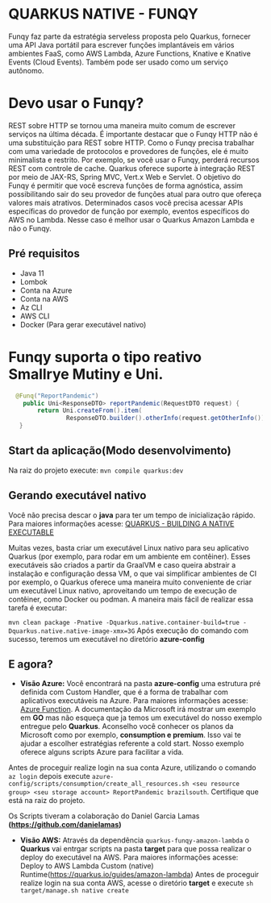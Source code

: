 


# QUARKUS NATIVE - FUNQY
Funqy faz parte da estratégia serveless proposta pelo Quarkus, fornecer uma API Java portátil para escrever funções implantáveis ​​em vários ambientes FaaS, como AWS Lambda, Azure Functions, Knative e Knative Events (Cloud Events). Também pode ser usado como um serviço autônomo.


# Devo usar o Funqy?
REST sobre HTTP se tornou uma maneira muito comum de escrever serviços na última década. É importante destacar que o Funqy HTTP não é uma substituição para REST sobre HTTP. Como o Funqy precisa trabalhar com uma variedade de protocolos e provedores de funções, ele é muito minimalista e restrito. Por exemplo, se você usar o Funqy, perderá recursos REST com controle de cache. 
Quarkus oferece suporte à integração REST por meio de JAX-RS, Spring MVC, Vert.x Web e Servlet.
O objetivo do Funqy é permitir que você escreva funções de forma agnóstica, assim possibilitando sair do seu provedor de funções atual para outro que ofereça valores mais atrativos. Determinados casos você precisa acessar APIs específicas do provedor de função por exemplo, eventos específicos do AWS no Lambda. Nesse caso é melhor usar o Quarkus Amazon Lambda e não o Funqy.

## Pré requisitos
* Java 11
* Lombok
* Conta na Azure
* Conta na AWS
* Az CLI
* AWS CLI
* Docker (Para gerar executável nativo)

# Funqy suporta o tipo reativo Smallrye Mutiny e Uni.
```java
  @Funq("ReportPandemic")
	public Uni<ResponseDTO> reportPandemic(RequestDTO request) {
		return Uni.createFrom().item(
				ResponseDTO.builder().otherInfo(request.getOtherInfo()).guid(UUID.randomUUID().toString()).build());
   }
```


## Start da aplicação(Modo desenvolvimento)
Na raiz do projeto execute: `mvn compile quarkus:dev`

## Gerando executável nativo
Você não precisa descar o __java__ para ter um tempo de inicialização rápido. Para maiores informações acesse: [QUARKUS - BUILDING A NATIVE EXECUTABLE](https://quarkus.io/guides/building-native-image#container-runtime)


Muitas vezes, basta criar um executável Linux nativo para seu aplicativo Quarkus (por exemplo, para rodar em um ambiente em contêiner). Esses executáveis são criados a partir da GraalVM e caso queira abstrair a instalação e configuração dessa VM, o que vai simplificar ambientes de CI por exemplo, o Quarkus oferece uma maneira muito conveniente de criar um executável Linux nativo, aproveitando um tempo de execução de contêiner, como Docker ou podman. A maneira mais fácil de realizar essa tarefa é executar:

`mvn clean package -Pnative -Dquarkus.native.container-build=true -Dquarkus.native.native-image-xmx=3G`
Após execução do comando com sucesso, teremos um executável no diretório __azure-config__

## E agora?

* __Visão Azure:__
Você encontrará na pasta __azure-config__ uma estrutura pré definida com Custom Handler, que é a forma de trabalhar com aplicativos executáveis na Azure. Para maiores informações acesse: [Azure Function](https://docs.microsoft.com/en-us/azure/azure-functions/create-first-function-vs-code-other?tabs=go%2Cmacos).
A documentação da Microsoft irá mostrar um exemplo em __GO__ mas não esqueça que ja temos um executável do nosso exemplo entregue pelo __Quarkus__. 
Aconselho você conhecer os planos da Microsoft como por exemplo, __consumption e premium__. Isso vai te ajudar a escolher estratégias referente a cold start. Nosso exemplo oferece alguns scripts Azure para facilitar a vida.

Antes de proceguir realize login na sua conta Azure, utilizando o comando `az login` depois execute
 `azure-config/scripts/consumption/create_all_resources.sh <seu resource group> <seu storage account> ReportPandemic brazilsouth`. Certifique que está na raiz do projeto.
 
Os Scripts tiveram a colaboração do Daniel Garcia Lamas __(https://github.com/danielamas)__  

* __Visão AWS:__
Através da dependência `quarkus-funqy-amazon-lambda` o __Quarkus__ vai entrgar scripts na pasta __target__ para que possa realizar o deploy do executável na AWS. Para maiores informações acesse: Deploy to AWS Lambda Custom (native) Runtime(https://quarkus.io/guides/amazon-lambda)
Antes de proceguir realize login na sua conta AWS, acesse o diretório __target__ e execute `sh target/manage.sh native create`



